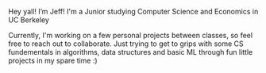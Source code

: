 Hey yall! I’m Jeff! I'm a Junior studying Computer Science and Economics in UC Berkeley 

Currently, I'm working on a few personal projects between classes, so feel free to reach out to collaborate. Just trying to get to grips with some CS fundementals in algorithms, data structures and basic ML through fun little projects in my spare time :)

